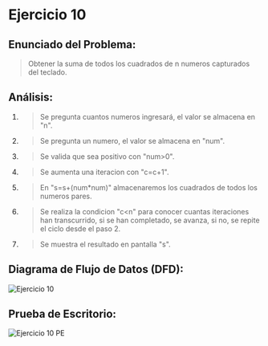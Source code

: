 # Ejercicio 10

## Enunciado del Problema:
> Obtener la suma de todos los cuadrados de n numeros capturados del teclado.

## Análisis:
1. > Se pregunta cuantos numeros ingresará, el valor se almacena en "n".
2. > Se pregunta un numero, el valor se almacena en "num".
3. > Se valida que sea positivo con "num>0".
4. > Se aumenta una iteracion con "c=c+1".
6. > En "s=s+(num*num)" almacenaremos los cuadrados de todos los numeros pares.
7. > Se realiza la condicion "c<n" para conocer cuantas iteraciones han transcurrido, si se han completado, se avanza, si no, se repite el ciclo desde el paso 2.
8. > Se muestra el resultado en pantalla "s".
   
## Diagrama de Flujo de Datos (DFD):
![Ejercicio 10](https://github.com/IvancitoMint/ICI-Portafolio_Parcial1/assets/145072070/85f4c801-3882-4c1a-b5a8-e9c23f14d2b4)

## Prueba de Escritorio:
![Ejercicio 10 PE](https://github.com/IvancitoMint/ICI-Portafolio_Parcial1/assets/145072070/11cc881f-f236-4529-81bc-d0e353e1427d)
